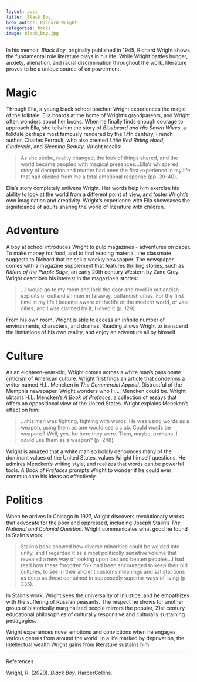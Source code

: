 ```yaml
---
layout: post
title: _Black Boy_
book_author: Richard Wright
categories: books
image: black_boy.jpg
---
```

In his memoir, _Black Boy_, originally published in 1945, Richard Wright shows
the fundamental role literature plays in his life. While Wright battles hunger,
anxiety, alienation, and racial discrimination throughout the work, literature
proves to be a unique source of empowerment.

# Magic

Through Ella, a young black school teacher, Wright experiences the magic of the
folktale. Ella boards at the home of Wright’s grandparents, and Wright often
wonders about her books. When he finally finds enough courage to approach Ella,
she tells him the story of _Bluebeard and His Seven Wives_, a folktale perhaps
most famously rendered by the 17th century, French author, Charles Perrault, who
also created _Little Red Riding Hood_, _Cinderella_, and _Sleeping Beauty_.
Wright recalls:

> As she spoke, reality changed, the look of things altered, and the world
> became peopled with magical presences...Ella’s whispered story of deception and
> murder had been the first experience in my life that had elicited from me a
> total emotional response (pp. 39-40).

Ella’s story completely enlivens Wright. Her words help him exercise his ability
to look at the world from a different point of view, and foster Wright’s own
imagination and creativity. Wright’s experience with Ella showcases the significance of
adults sharing the world of literature with children.

# Adventure

A boy at school introduces Wright to pulp magazines - adventures on paper. To
make money for food, and to find reading material, the classmate suggests to
Richard that he sell a weekly newspaper. The newspaper comes with a magazine
supplement that features thrilling stories, such as _Riders of the Purple Sage_,
an early 20th century Western by Zane Grey. Wright describes his interest in the
magazine’s stories:

> ...I would go to my room and lock the door and revel in outlandish exploits of
> outlandish men in faraway, outlandish cities. For the first time in my life I
> became aware of the life of the modern world, of vast cities, and I was
> claimed by it; I loved it (p. 129).

From his own room, Wright is able to access an infinite number of environments,
characters, and dramas. Reading allows Wright to transcend the limitations of
his own reality, and enjoy an adventure all by himself.

# Culture

As an eighteen-year-old, Wright comes across a white man’s passionate criticism
of American culture. Wright first finds an article that condemns a writer named
H.L. Mencken in _The Commercial Appeal_. Distrustful of the Memphis
newspaper, Wright wonders who H.L. Mencken could be. Wright obtains H.L. Mencken’s _A
Book of Prefaces_, a collection of essays that offers an oppositional view of the
United States. Wright explains Mencken’s effect on him:

> ...this man was fighting, fighting with words. He was using words as a weapon,
> using them as one would use a club. Could words be weapons? Well, yes, for
> here they were. Then, maybe, perhaps, I could use them as a weapon? (p. 248).

Wright is amazed that a white man so boldly denounces many of the dominant
values of the United States, values Wright himself questions. He admires
Mencken’s writing style, and realizes that words can be powerful tools. _A Book
of Prefaces_ prompts Wright to wonder if he could ever communicate his ideas as
effectively.

# Politics

When he arrives in Chicago in 1927, Wright discovers revolutionary works that
advocate for the poor and oppressed, including Joseph Stalin’s _The National and
Colonial Question_. Wright communicates what good he found in Stalin’s work:

> Stalin’s book showed how diverse minorities could be welded into unity, and I
> regarded it as a most politically sensitive volume that revealed a new way of
> looking upon lost and beaten peoples...I had read how these forgotten folk had
> been encouraged to keep their old cultures, to see in their ancient customs
> meanings and satisfactions as deep as those contained in supposedly superior
> ways of living (p. 335).

In Stalin’s work, Wright sees the universality of injustice, and he empathizes
with the suffering of Russian peasants. The respect he shows for another group
of historically marginalized people mirrors the popular, 21st century
educational philosophies of culturally responsive and culturally sustaining
pedagogies.

Wright experiences novel emotions and convictions when he engages various genres
from around the world. In a life marked by deprivation, the intellectual wealth
Wright gains from literature sustains him.

---
References

Wright, R. (2020). _Black Boy_. HarperCollins.
